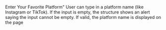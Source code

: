 Enter Your Favorite Platform"
User can type in a platform name (like Instagram or TikTok).
If the input is empty, the structure shows an alert saying the input cannot be empty.
If valid, the platform name is displayed on the page
